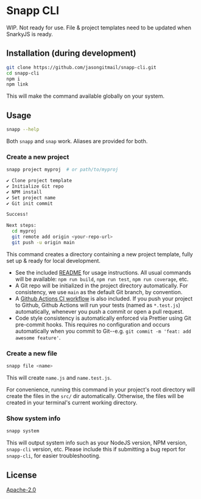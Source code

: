 # Snapp CLI

WIP. Not ready for use. File & project templates need to be updated when
SnarkyJS is ready.

## Installation (during development)

```sh
git clone https://github.com/jasongitmail/snapp-cli.git
cd snapp-cli
npm i
npm link
```

This will make the command available globally on your system.

## Usage

```sh
snapp --help
```

Both `snapp` and `snap` work. Aliases are provided for both.

### Create a new project

```sh
snapp project myproj  # or path/to/myproj

✔ Clone project template
✔ Initialize Git repo
✔ NPM install
✔ Set project name
✔ Git init commit

Success!

Next steps:
  cd myproj
  git remote add origin <your-repo-url>
  git push -u origin main
```

This command creates a directory containing a new project template, fully set up
& ready for local development.

- See the included [README](templates/project/README.md) for usage instructions.
  All usual commands will be available: `npm run build`, `npm run test`,
  `npm run coverage`, etc.
- A Git repo will be initialized in the project directory automatically. For
  consistency, we use `main` as the default Git branch, by convention.
- A [Github Actions CI workflow](templates/project/.github/workflows/ci.yml) is
  also included. If you push your project to Github, Github Actions will run
  your tests (named as `*.test.js`) automatically, whenever you push a commit or
  open a pull request.
- Code style consistency is automatically enforced via Prettier using Git
  pre-commit hooks. This requires no configuration and occurs automatically
  when you commit to Git--e.g. `git commit -m 'feat: add awesome feature'`.

### Create a new file

```sh
snapp file <name>
```

This will create `name.js` and `name.test.js`.

For convenience, running this command in your project's root directory will
create the files in the `src/` dir automatically. Otherwise, the files will be
created in your terminal's current working directory.

### Show system info

```sh
snapp system
```

This will output system info such as your NodeJS version, NPM version,
`snapp-cli` version, etc. Please include this if submitting a bug report for
`snapp-cli`, for easier troubleshooting.

## License

[Apache-2.0](LICENSE)
